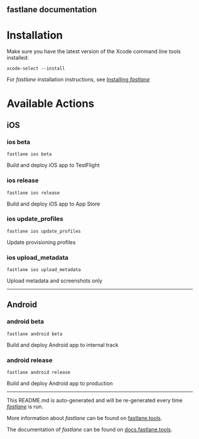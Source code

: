 fastlane documentation
----

# Installation

Make sure you have the latest version of the Xcode command line tools installed:

```
xcode-select --install
```

For _fastlane_ installation instructions, see [Installing _fastlane_](https://docs.fastlane.tools/#installing-fastlane)

# Available Actions

## iOS

### ios beta

```
fastlane ios beta
```

Build and deploy iOS app to TestFlight

### ios release

```
fastlane ios release
```

Build and deploy iOS app to App Store

### ios update_profiles

```
fastlane ios update_profiles
```

Update provisioning profiles

### ios upload_metadata

```
fastlane ios upload_metadata
```

Upload metadata and screenshots only

----

## Android

### android beta

```
fastlane android beta
```

Build and deploy Android app to internal track

### android release

```
fastlane android release
```

Build and deploy Android app to production

----

This README.md is auto-generated and will be re-generated every time [_fastlane_](https://fastlane.tools) is run.

More information about _fastlane_ can be found on [fastlane.tools](https://fastlane.tools).

The documentation of _fastlane_ can be found on [docs.fastlane.tools](https://docs.fastlane.tools).